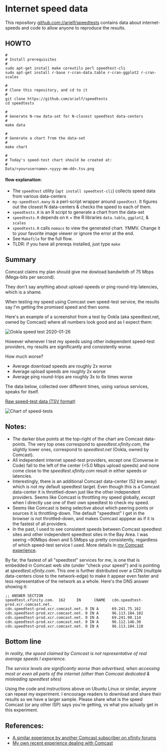 # Internet speed data

This repository [github.com://arielf/speedtests](https://github.com/arielf/speedtests) contains data about internet-speeds and code to allow anyone to reproduce the results.

## HOWTO

    #
    # Install prerequisites
    #
    sudo apt-get install make coreutils perl speedtest-cli
    sudo apt-get install r-base r-cran-data.table r-cran-ggplot2 r-cran-scales

    #
    # Clone this repository, and cd to it
    #
    git clone https://github.com/arielf/speedtests
    cd speedtests

    #
    # Generate N-row data-set for N-closest speedtest data-centers
    #
    make data

    #
    # Generate a chart from the data-set
    #
    make chart

    #
    # Today's speed-test chart should be created at:
    #
    Data/<yourusername>.<yyyy-mm-dd>.tsv.png

#### flow explanation:

-  The `speedtest` utility (`apt install speedtest-cli`) collects speed data from various data-centers
- `my-speedtest.many` is a perl-script wrapper around `speedtest`. It figures out the closest N data-centers & checks the speed to each of them.
- `speedtests.R` is an R script to generate a chart from the data-set
- `speedtests.R` depends on `R` + the R libraries `data.table`, `ggplot2`, & `scales`
- `speedtests.R` calls `nomacs` to view the generated chart. YMMV. Change it to your favorite image viewer or ignore the error at the end.
- See `Makefile` for the full flow.
- TLDR: if you have all prereqs installed, just type `make`


## Summary

Comcast claims my plan should give me dowload bandwitdh of 75 Mbps (Mega-bits per second).

They don't say anything about upload-speeds or ping round-trip latencies, which is a shame.

When testing my speed using Comcast own speed-test service, the results say I'm getting the promised speed and then some.

Here's an example of a screenshot from a test by Ookla (aka speedtest.net, owned by Comcast) where all numbers look good and as I expect them:

![Ookla speed test 2020-01-26](Ookla-2020-01-26.png)

However whenever I test my speeds using other independent speed-test providers, my results are significantly and consistently worse.

How much worse?

- Average download speeds are roughly 2x worse
- Average upload speeds are roughly 2x worse
- Average ping round-trips are roughly 3x to 6x times worse

The data below, collected over different times, using various services, speaks for itself.

[Raw speed-test data (TSV format)](speedtests.tsv)

![Chart of speed-tests](speedtests-annotated.png)

## Notes:

- The darker blue points at the top-right of the chart are Comcast data-points. The very top ones correspond to _speedtest.xfinity.com_, the slightly lower ones, correspond to _speedtest.net_ (Ookla, owned by Comcast).
- All independent internet speed-test providers, except one (Converse in Code) fall to the left of the center (<5.0 Mbps upload speeds) and none come close to the _speedtest.xfinity.com_ result in either speeds or latencies.
- Interestingly, there is an additional Comcast data-center (52 km away) which is not my default speedtest target. Even though this is a Comcast data-center it is throttled-down just like the other independent providers. Seems like Comcast is throttling my speed globally, _except_ when I directly use one of their own speedtest to check my speed.
- Seems like Comcast is being selective about which peering points or sources it is throttling-down. The default "speedtest" I get in the browser is not throttled-down, and makes Comcast apppear as if it is the fastest of all providers.
- In the past, I used to see consistent speeds between Comcast speedtest sites and other independent speedtest sites in the Bay Area. I was seeing ~90Mbps down and 5.5Mbps up pretty consistently, regardless of which speed-test service I used. More details in [my Comcast experience](Comcast.md).

By far, the fastest of all "speedtest" services for me, is one that is embedded in Comcast web site (under "check your speed") and is pointing at _speedtest.xfinity.com_. This one is further distributed over a CDN (multiple data-centers close to the network-edge) to make it appear even faster and less representative of the network as a whole. Here's the DNS answer showing it:

    ;; ANSWER SECTION
    speedtest.xfinity.com.  162     IN      CNAME   cdn.speedtest-prod.xcr.comcast.net.
    cdn.speedtest-prod.xcr.comcast.net. 0 IN A      69.241.75.162
    cdn.speedtest-prod.xcr.comcast.net. 0 IN A      96.113.184.102
    cdn.speedtest-prod.xcr.comcast.net. 0 IN A      69.241.90.114
    cdn.speedtest-prod.xcr.comcast.net. 0 IN A      96.112.146.30
    cdn.speedtest-prod.xcr.comcast.net. 0 IN A      96.113.184.110


## Bottom line

_In reality, the speed claimed by Comcast is *not representative of real average speeds* I experience._

_The service levels are *significantly worse* than advertised, when accessing most or even all parts of the internet (other than Comcast dedicated & misleading speedtest sites)_

Using the code and instructions above on Ubuntu Linux or similar, anyone can repeat my experiment. I encourage readers to download and share their results so we have a larger sample. Please share what is the speed Comcast (or any other ISP) says you're getting, vs what you actually get in this experiment.


## References:

- [A similar experience by another Comcast subscriber on xfinity forums](https://forums.xfinity.com/t5/Your-Home-Network/Proof-Comcast-Throttling-Internet-Speeds/td-p/3056103)
- [My own recent experience dealing with Comcast](Comcast.md)

